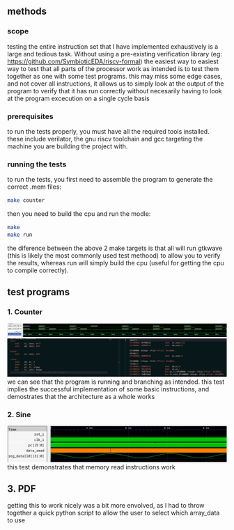 ## methods
### scope
testing the entire instruction set that I have implemented exhaustively is a large and tedious task. Without using a pre-existing verification library (eg: https://github.com/SymbioticEDA/riscv-formal) the easiest way to easiest way to test that all parts of the processor work as intended is to test them together as one with some test programs. this may miss some edge cases, and not cover all instructions, it allows us to simply look at the output of the program to verify that it has run correctly without necesarily having to look at the program excecution on a single cycle basis
### prerequisites
to run the tests properly, you must have all the required tools installed. these include verilator, the gnu riscv toolchain and gcc targeting the machine you are building the project with. 
### running the tests
to run the tests, you first need to assemble the program to generate the correct .mem files:
```bash
make counter
```
then you need to build the cpu and run the modle:
```bash
make
make run
```
the diference between the above 2 make targets is that all will run gtkwave (this is likely the most commonly used test methood) to allow you to verify the results, whereas run will simply build the cpu (useful for getting the cpu to compile correctly). 
## test programs
### 1. Counter
![Counter program waveform](images/counter_working.png)
![Counter program source code](images/counter_code.png)
we can see that the program is running and branching as intended. this test implies the successful implementation of some basic instructions, and demostrates that the architecture as a whole works
### 2. Sine
![sine wave waveform](images/sine_test.png)
this test demonstrates that memory read instructions work
## 3. PDF
getting this to work nicely was a bit more envolved, as I had to throw together a quick python script to allow the user to select which array_data to use